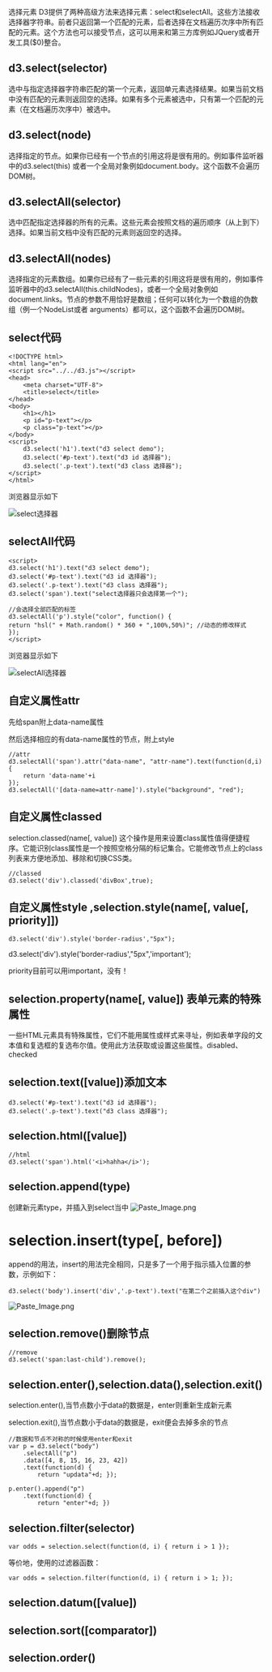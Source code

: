 选择元素
D3提供了两种高级方法来选择元素：select和selectAll。这些方法接收选择器字符串。前者只返回第一个匹配的元素，后者选择在文档遍历次序中所有匹配的元素。这个方法也可以接受节点，这可以用来和第三方库例如JQuery或者开发工具($0)整合。

## d3.select(selector)

选中与指定选择器字符串匹配的第一个元素，返回单元素选择结果。如果当前文档中没有匹配的元素则返回空的选择。如果有多个元素被选中，只有第一个匹配的元素（在文档遍历次序中）被选中。

## d3.select(node)

选择指定的节点。如果你已经有一个节点的引用这将是很有用的。例如事件监听器中的d3.select(this) 或者一个全局对象例如document.body。这个函数不会遍历DOM树。

## d3.selectAll(selector)

选中匹配指定选择器的所有的元素。这些元素会按照文档的遍历顺序（从上到下）选择。如果当前文档中没有匹配的元素则返回空的选择。

## d3.selectAll(nodes)

选择指定的元素数组。如果你已经有了一些元素的引用这将是很有用的，例如事件监听器中的d3.selectAll(this.childNodes)，或者一个全局对象例如document.links。节点的参数不用恰好是数组；任何可以转化为一个数组的伪数组（例一个NodeList或者 arguments）都可以，这个函数不会遍历DOM树。

## select代码
```
<!DOCTYPE html>
<html lang="en">
<script src="../../d3.js"></script>
<head>
    <meta charset="UTF-8">
    <title>select</title>
</head>
<body>
    <h1></h1>
    <p id="p-text"></p>
    <p class="p-text"></p>
</body>
<script>
    d3.select('h1').text("d3 select demo");
    d3.select('#p-text').text("d3 id 选择器");
    d3.select('.p-text').text("d3 class 选择器");
</script>
</html>
```
浏览器显示如下

![select选择器](http://upload-images.jianshu.io/upload_images/2604175-ca4bcbaa76bc90ed.png?imageMogr2/auto-orient/strip%7CimageView2/2/w/1240)


## selectAll代码

```
<script>
d3.select('h1').text("d3 select demo");
d3.select('#p-text').text("d3 id 选择器");
d3.select('.p-text').text("d3 class 选择器");
d3.select('span').text("select选择器只会选择第一个");

//会选择全部匹配的标签
d3.selectAll('p').style("color", function() {
return "hsl(" + Math.random() * 360 + ",100%,50%)"; //动态的修改样式
});
</script>
```
浏览器显示如下

![selectAll选择器](http://upload-images.jianshu.io/upload_images/2604175-99ba1eba673a08fd.png?imageMogr2/auto-orient/strip%7CimageView2/2/w/1240)

## 自定义属性attr

先给span附上data-name属性

然后选择相应的有data-name属性的节点，附上style
```
//attr
d3.selectAll('span').attr("data-name", "attr-name").text(function(d,i){
    return 'data-name'+i
});
d3.selectAll('[data-name=attr-name]').style("background", "red");
```

## 自定义属性classed

selection.classed(name[, value])
这个操作是用来设置class属性值得便捷程序。它能识别class属性是一个按照空格分隔的标记集合。它能修改节点上的class列表来方便地添加、移除和切换CSS类。
```
//classed
d3.select('div').classed('divBox',true);
```

## 自定义属性style ,selection.style(name[, value[, priority]])

```
d3.select('div').style('border-radius',"5px");
```
d3.select('div').style('border-radius',"5px",'important');

priority目前可以用important，没有！

## selection.property(name[, value]) 表单元素的特殊属性

一些HTML元素具有特殊属性，它们不能用属性或样式来寻址，例如表单字段的文本值和复选框的复选布尔值。使用此方法获取或设置这些属性。disabled、checked

## selection.text([value])添加文本

```
d3.select('#p-text').text("d3 id 选择器");
d3.select('.p-text').text("d3 class 选择器");
```

## selection.html([value])

```
//html
d3.select('span').html('<i>hahha</i>');
```

## selection.append(type)

创建新元素type，并插入到select当中
![Paste_Image.png](http://upload-images.jianshu.io/upload_images/2604175-eb381d5849dae5e9.png?imageMogr2/auto-orient/strip%7CimageView2/2/w/1240)

# selection.insert(type[, before])

 append的用法，insert的用法完全相同，只是多了一个用于指示插入位置的参数，示例如下：
 ```
 d3.select('body').insert('div','.p-text').text("在第二个之前插入这个div")
```

![Paste_Image.png](http://upload-images.jianshu.io/upload_images/2604175-93395ae65335ccfe.png?imageMogr2/auto-orient/strip%7CimageView2/2/w/1240)

## selection.remove()删除节点

```
//remove
d3.select('span:last-child').remove();
```
## selection.enter(),selection.data(),selection.exit()

selection.enter(),当节点数小于data的数据是，enter则重新生成新元素

selection.exit(),当节点数小于data的数据是，exit便会去掉多余的节点

```
//数据和节点不对称的时候使用enter和exit
var p = d3.select("body")
    .selectAll("p")
    .data([4, 8, 15, 16, 23, 42])
    .text(function(d) {
        return "updata"+d; });

p.enter().append("p")
    .text(function(d) {
        return "enter"+d; })

```
## selection.filter(selector)

```
var odds = selection.select(function(d, i) { return i > 1 });
```
等价地，使用的过滤器函数：
```
var odds = selection.filter(function(d, i) { return i > 1; });
```

## selection.datum([value])


## selection.sort([comparator])


## selection.order()

